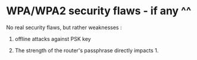 # WPA/WPA2 security flaws - if any ^^

No real security flaws, but rather weaknesses :

1. offline attacks against PSK key

2. The strength of the router's passphrase directly impacts 1.
